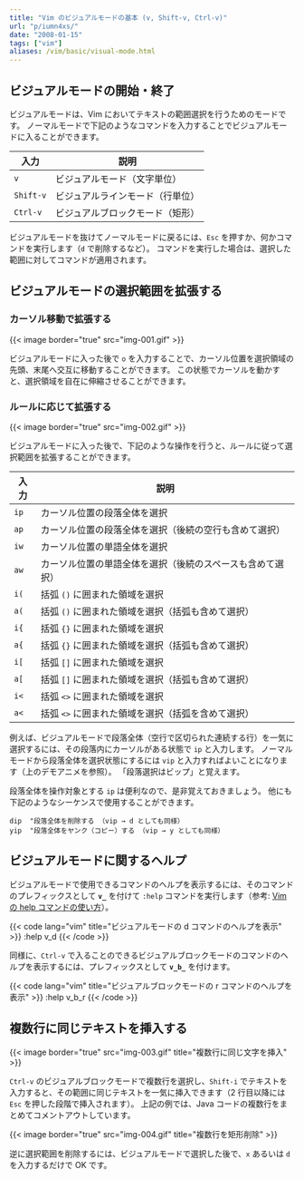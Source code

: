 ```yaml
---
title: "Vim のビジュアルモードの基本 (v, Shift-v, Ctrl-v)"
url: "p/iumn4xs/"
date: "2008-01-15"
tags: ["vim"]
aliases: /vim/basic/visual-mode.html
---
```


ビジュアルモードの開始・終了
----

ビジュアルモードは、Vim においてテキストの範囲選択を行うためのモードです。
ノーマルモードで下記のようなコマンドを入力することでビジュアルモードに入ることができます。

| 入力 | 説明 |
| ---- | ---- |
| `v` | ビジュアルモード（文字単位） |
| `Shift-v` | ビジュアルラインモード（行単位） |
| `Ctrl-v` | ビジュアルブロックモード（矩形） |

ビジュアルモードを抜けてノーマルモードに戻るには、`Esc` を押すか、何かコマンドを実行します（`d` で削除するなど）。
コマンドを実行した場合は、選択した範囲に対してコマンドが適用されます。


ビジュアルモードの選択範囲を拡張する
----

### カーソル移動で拡張する

{{< image border="true" src="img-001.gif" >}}

ビジュアルモードに入った後で `o` を入力することで、カーソル位置を選択領域の先頭、末尾へ交互に移動することができます。
この状態でカーソルを動かすと、選択領域を自在に伸縮させることができます。

### ルールに応じて拡張する

{{< image border="true" src="img-002.gif" >}}

ビジュアルモードに入った後で、下記のような操作を行うと、ルールに従って選択範囲を拡張することができます。

| 入力 | 説明 |
| ---- | ---- |
| `ip` | カーソル位置の段落全体を選択 |
| `ap` | カーソル位置の段落全体を選択（後続の空行も含めて選択） |
| `iw` | カーソル位置の単語全体を選択 |
| `aw` | カーソル位置の単語全体を選択（後続のスペースも含めて選択） |
| `i(` | 括弧 `()` に囲まれた領域を選択 |
| `a(` | 括弧 `()` に囲まれた領域を選択（括弧も含めて選択） |
| `i{` | 括弧 `{}` に囲まれた領域を選択 |
| `a{` | 括弧 `{}` に囲まれた領域を選択（括弧も含めて選択） |
| `i[` | 括弧 `[]` に囲まれた領域を選択 |
| `a[` | 括弧 `[]` に囲まれた領域を選択（括弧も含めて選択） |
| `i<` | 括弧 `<>` に囲まれた領域を選択 |
| `a<` | 括弧 `<>` に囲まれた領域を選択（括弧を含めて選択） |

例えば、ビジュアルモードで段落全体（空行で区切られた連続する行）を一気に選択するには、その段落内にカーソルがある状態で `ip` と入力します。
ノーマルモードから段落全体を選択状態にするには `vip` と入力すればよいことになります（上のデモアニメを参照）。
「段落選択はビップ」と覚えます。

段落全体を操作対象とする `ip` は便利なので、是非覚えておきましょう。
他にも下記のようなシーケンスで使用することができます。

```vim
dip  "段落全体を削除する （vip → d としても同様）
yip  "段落全体をヤンク（コピー）する （vip → y としても同様）
```


ビジュアルモードに関するヘルプ
----

ビジュアルモードで使用できるコマンドのヘルプを表示するには、そのコマンドのプレフィックスとして __`v_`__ を付けて `:help` コマンドを実行します（参考: [Vim の help コマンドの使い方](/p/fdep5i7/)）。

{{< code lang="vim" title="ビジュアルモードの d コマンドのヘルプを表示" >}}
:help v_d
{{< /code >}}

同様に、`Ctrl-v` で入ることのできるビジュアルブロックモードのコマンドのヘルプを表示するには、プレフィックスとして __`v_b_`__ を付けます。

{{< code lang="vim" title="ビジュアルブロックモードの r コマンドのヘルプを表示" >}}
:help v_b_r
{{< /code >}}


複数行に同じテキストを挿入する
----

{{< image border="true" src="img-003.gif" title="複数行に同じ文字を挿入" >}}

`Ctrl-v` のビジュアルブロックモードで複数行を選択し、`Shift-i` でテキストを入力すると、その範囲に同じテキストを一気に挿入できます（2 行目以降には `Esc` を押した段階で挿入されます）。
上記の例では、Java コードの複数行をまとめてコメントアウトしています。

{{< image border="true" src="img-004.gif" title="複数行を矩形削除" >}}

逆に選択範囲を削除するには、ビジュアルモードで選択した後で、`x` あるいは `d` を入力するだけで OK です。

